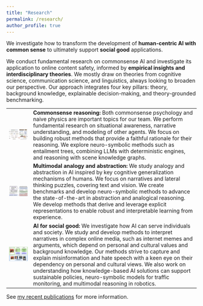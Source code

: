 ```yaml
---
title: "Research"
permalink: /research/
author_profile: true
---
```


We investigate how to transform the development of **human-centric AI with common sense** to ultimately support **social good** applications.

We conduct fundamental research on commonsense AI and investigate its application to online content safety, informed by **empirical insights and interdisciplinary theories**. We mostly draw on theories from cognitive science, communication science, and linguistics, always looking to broaden our perspective. Our approach integrates four key pillars: theory, background knowledge, explainable decision-making, and theory-grounded benchmarking.

<table style="border-collapse: collapse; border: none; table-layout: fixed ; width: 100%;">
<tr style="border: none;">
  <td style="text-align: center; border: none">
      <img style="width:400px" src="../images/entailment.png">
  </td>
  <td style="border: none">
      <b>Commonsense reasoning:</b> Both commonsense psychology and naive physics are important topics for our team. We perform fundamental research on situational awareness, narrative understanding, and modeling of other agents. We focus on building robust methods that provide a faithful rationale for their reasoning. We explore neuro-symbolic methods such as entailment trees, combining LLMs with deterministic engines, and reasoning with scene knowledge graphs. 
  </td>
</tr>
<tr style="border: none;">
  <td style="text-align: center; border: none">
      <img style="width:600px" src="../images/aa.png">
  </td>
  <td style="border: none">
  <b>Multimodal analogy and abstraction:</b> We study analogy and abstraction in AI inspired by key cognitive generalization mechanisms of humans. We focus on narratives and lateral thinking puzzles, covering text and vision. We create benchmarks and develop neuro-symbolic methods to advance the state-of-the-art in abstraction and analogical reasoning. We develop methods that derive and leverage explicit representations to enable robust and interpretable learning from experience.
  </td>
</tr>
<tr style="border: none;">
  <td style="text-align: center; border: none">
      <img style="width:600px" src="../images/meme_narratives.png">
  </td>
  <td style="border: none">
  <b>AI for social good:</b> We investigate how AI can serve individuals and society. We study and develop methods to interpret narratives in complex online media, such as internet memes and arguments, which depend on personal and cultural values and background knowledge. Our methods strive to capture and explain misinformation and hate speech with a keen eye on their dependency on personal and cultural views. We also work on understanding how knowledge-based AI solutions can support sustainable policies, neuro-symbolic models for traffic monitoring, and multimodal reasoning in robotics.
  </td>
</tr>
</table>



See [my recent publications](https://www.ilievski.info/publications/) for more information.
